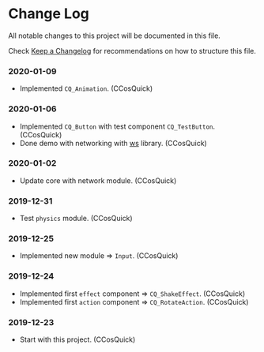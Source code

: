 # Change Log

All notable changes to this project will be documented in this file.

Check [Keep a Changelog](http://keepachangelog.com/) for recommendations on how to structure this file.


### 2020-01-09

* Implemented `CQ_Animation`. (CCosQuick)

### 2020-01-06

* Implemented `CQ_Button` with test component `CQ_TestButton`. (CCosQuick)
* Done demo with networking with [ws](https://www.npmjs.com/package/ws) library. (CCosQuick)

### 2020-01-02

* Update core with network module. (CCosQuick)

### 2019-12-31

* Test `physics` module. (CCosQuick)

### 2019-12-25

* Implemented new module => `Input`. (CCosQuick)

### 2019-12-24

* Implemented first `effect` component => `CQ_ShakeEffect`. (CCosQuick)
* Implemented first `action` component => `CQ_RotateAction`. (CCosQuick)

### 2019-12-23

* Start with this project. (CCosQuick)
